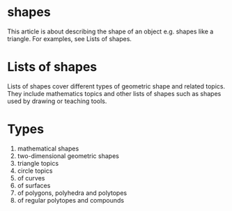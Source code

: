 # shapes
This article is about describing the shape of an object e.g. shapes like a triangle. For examples, see Lists of shapes.

# Lists of shapes

Lists of shapes cover different types of geometric shape and related topics. They include mathematics topics and other lists of shapes such as shapes used by drawing or teaching tools.

# Types
1. mathematical shapes
2. two-dimensional geometric shapes
3. triangle topics
4. circle topics
5. of curves
6. of surfaces
7. of polygons, polyhedra and polytopes
8. of regular polytopes and compounds
